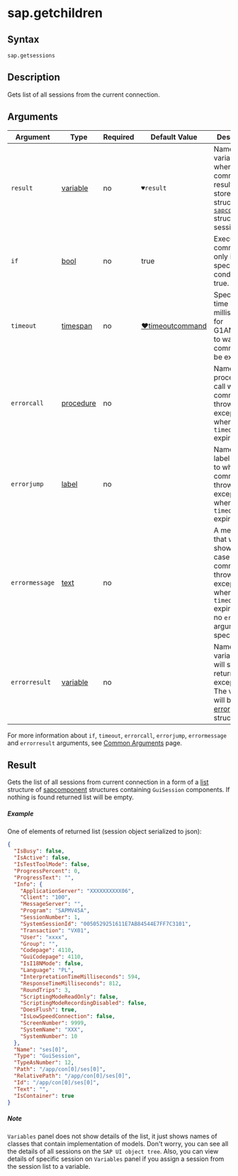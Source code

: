 ﻿# sap.getchildren

## Syntax

```G1ANT
sap.getsessions
```

## Description
Gets list of all sessions from the current connection.

## Arguments

| Argument         | Type                                                              | Required | Default Value   | Description                                                  |
| ---------------- | ----------------------------------------------------------------- | -------- | --------------- | ------------------------------------------------------------ |
| `result`        | [variable](../../G1ANT.Language/Structures/VariableStructure.md)  | no       | `♥result`     | Name of a variable where the command's result will be stored ([list](../../G1ANT.Language/Structures/ListStructure.md) structure of [`sapcomponent`](../../../Structures/SapComponentStructure.md) structure with sessions) |
| `if`            | [bool](../../G1ANT.Language/Structures/BooleanStructure.md)        | no       | true           | Executes the command only if a specified condition is true. |
| `timeout`       | [timespan](../../G1ANT.Language/Structures/TimeSpanStructure.md)   | no      | [♥timeoutcommand](../../G1ANT.Addon.Core/Variables/TimeoutCommandVariable.md) | Specifies time in milliseconds for G1ANT.Robot to wait for the command to be executed. |
| `errorcall`    | [procedure](../../G1ANT.Language/Structures/ProcedureStructure.md) | no       |                | Name of a procedure to call when the command throws an exception or when a given `timeout` expires. |
| `errorjump`    | [label](../../G1ANT.Language/Structures/LabelStructure.md)         | no       |                | Name of the label to jump to when the command throws an exception or when a given `timeout` expires. |
| `errormessage` | [text](../../G1ANT.Language/Structures/TextStructure.md)           | no       |                | A message that will be shown in case the command throws an exception or when a given `timeout` expires, and no `errorjump` argument is specified. |
| `errorresult`  | [variable](../../G1ANT.Language/Structures/VariableStructure.md)   | no       |                | Name of a variable that will store the returned exception. The variable will be of [error](../../G1ANT.Language/Structures/ErrorStructure.md) structure. |

For more information about `if`, `timeout`, `errorcall`, `errorjump`, `errormessage`
and `errorresult` arguments, see [Common Arguments](../../../appendices/common-arguments.md) page.


## Result
Gets the list of all sessions from current connection in a form of a [list](../../G1ANT.Language/Structures/ListStructure.md) 
structure of [sapcomponent](../../../Structures/SapComponentStructure.md) structures containing `GuiSession` components.
If nothing is found returned list will be empty.

##### Example
One of elements of returned list (session object serialized to json):
```json
{
  "IsBusy": false,
  "IsActive": false,
  "IsTestToolMode": false,
  "ProgressPercent": 0,
  "ProgressText": "",
  "Info": {
    "ApplicationServer": "XXXXXXXXXX06",
    "Client": "100",
    "MessageServer": "",
    "Program": "SAPMV45A",
    "SessionNumber": 1,
    "SystemSessionId": "0050529251611E7AB84544E7FF7C3101",
    "Transaction": "VX01",
    "User": "xxxx",
    "Group": "",
    "Codepage": 4110,
    "GuiCodepage": 4110,
    "IsI18NMode": false,
    "Language": "PL",
    "InterpretationTimeMilliseconds": 594,
    "ResponseTimeMilliseconds": 812,
    "RoundTrips": 3,
    "ScriptingModeReadOnly": false,
    "ScriptingModeRecordingDisabled": false,
    "DoesFlush": true,
    "IsLowSpeedConnection": false,
    "ScreenNumber": 9999,
    "SystemName": "XXX",
    "SystemNumber": 10
  },
  "Name": "ses[0]",
  "Type": "GuiSession",
  "TypeAsNumber": 12,
  "Path": "/app/con[0]/ses[0]",
  "RelativePath": "/app/con[0]/ses[0]",
  "Id": "/app/con[0]/ses[0]",
  "Text": "",
  "IsContainer": true
}
```


##### Note
`Variables` panel does not show details of the list, it just shows names of classes
that contain implementation of models. Don't worry, you can see all the details
of all sessions on the `SAP UI object tree`.
Also, you can view details of specific session on `Variables` panel if you assign
a session from the session list to a variable.